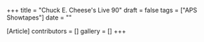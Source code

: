 +++
title = "Chuck E. Cheese's Live 90"
draft = false
tags = ["APS Showtapes"]
date = ""

[Article]
contributors = []
gallery = []
+++